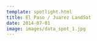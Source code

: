 ```yaml
---
template: spotlight.html
title: El Paso / Juarez LandSat
date: 2014-07-01
image: images/data_spot_1.jpg
---
```


